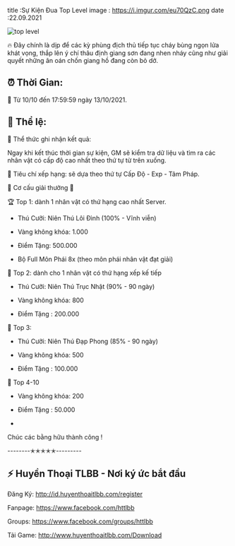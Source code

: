 title :Sự Kiện Đua Top Level
image : https://i.imgur.com/eu70QzC.png
date  :22.09.2021

![top level](https://i.imgur.com/eu70QzC.png)

🔥 Đây chính là dịp để các kỳ phùng địch thủ tiếp tục cháy bùng ngọn lửa khát vọng, thắp lên ý chí thâu định giang sơn đang nhen nháy cũng như giải quyết những ân oán chốn giang hồ đang còn bỏ dở. 

## ⏰ Thời Gian: 

🔸 Từ 10/10 đến 17:59:59 ngày 13/10/2021. 

## 🔰 Thể lệ:

🔸 Thể thức ghi nhận kết quả: 

Ngay khi kết thúc thời gian sự kiện, GM sẽ kiểm tra dữ liệu và tìm ra các nhân vật có cấp độ cao nhất theo thứ tự từ trên xuống.

🔸 Tiêu chí xếp hạng: sẽ dựa theo thứ tự Cấp Độ - Exp - Tâm Pháp.

🎁 Cơ cấu giải thưởng 🎁

🏆 Top 1: dành 1 nhân vật có thứ hạng cao nhất Server. 

- Thú Cưỡi: Niên Thú Lôi Đình (100% - Vĩnh viễn)

- Vàng không khóa: 1.000

- Điểm Tặng: 500.000

- Bộ Full Môn Phái 8x (theo môn phái nhân vật đạt giải) 

🥇 Top 2: dành cho 1 nhân vật có thứ hạng xếp kế tiếp

- Thú Cưỡi: Niên Thú Trục Nhật (90% - 90 ngày)

- Vàng không khóa: 800

- Điểm Tặng : 200.000 

🥈 Top 3: 

- Thú Cưỡi: Niên Thú Đạp Phong (85% - 90 ngày)
 
- Vàng không khóa: 500

- Điểm Tặng : 100.000 

🥉 Top 4-10
 
- Vàng không khóa: 200

- Điểm Tặng : 50.000
- 
Chúc các bằng hữu thành công !

--------✭✭✭✭✭---------

## ⚡️ Huyền Thoại TLBB - Nơi ký ức bắt đầu

Đăng Ký: http://id.huyenthoaitlbb.com/register

Fanpage: https://www.facebook.com/httlbb

Groups: https://www.facebook.com/groups/httlbb

Tải Game: http://www.huyenthoaitlbb.com/Download
 
